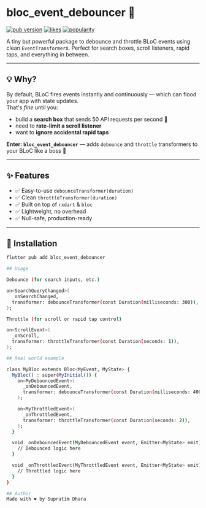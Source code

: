 # bloc_event_debouncer 🚀

[![pub version](https://img.shields.io/pub/v/bloc_event_debouncer.svg)](https://pub.dev/packages/bloc_event_debouncer)
[![likes](https://badges.bar/bloc_event_debouncer/likes)](https://pub.dev/packages/bloc_event_debouncer/score)
[![popularity](https://badges.bar/bloc_event_debouncer/popularity)](https://pub.dev/packages/bloc_event_debouncer/score)

A tiny but powerful package to debounce and throttle BLoC events using clean `EventTransformer`s. Perfect for search boxes, scroll listeners, rapid taps, and everything in between.

---

## 💡 Why?

By default, BLoC fires events instantly and continuously — which can flood your app with state updates.  
That's *fine* until you:

- build a **search box** that sends 50 API requests per second 🤕
- need to **rate-limit a scroll listener**
- want to **ignore accidental rapid taps**

**Enter: `bloc_event_debouncer`** — adds `debounce` and `throttle` transformers to your BLoC like a boss 💼

---

## ✨ Features

- ✅ Easy-to-use `debounceTransformer(duration)`
- ✅ Clean `throttleTransformer(duration)`
- ✅ Built on top of `rxdart` & `bloc`
- ✅ Lightweight, no overhead
- ✅ Null-safe, production-ready

---

## 🚀 Installation

```bash
flutter pub add bloc_event_debouncer

## Usage

Debounce (for search inputs, etc.)

on<SearchQueryChanged>(
  _onSearchChanged,
  transformer: debounceTransformer(const Duration(milliseconds: 300)),
);

Throttle (for scroll or rapid tap control)

on<ScrollEvent>(
  _onScroll,
  transformer: throttleTransformer(const Duration(seconds: 1)),
);

## Real world example

class MyBloc extends Bloc<MyEvent, MyState> {
  MyBloc() : super(MyInitial()) {
    on<MyDebouncedEvent>(
      _onDebouncedEvent,
      transformer: debounceTransformer(const Duration(milliseconds: 400)),
    );

    on<MyThrottledEvent>(
      _onThrottledEvent,
      transformer: throttleTransformer(const Duration(seconds: 2)),
    );
  }

  void _onDebouncedEvent(MyDebouncedEvent event, Emitter<MyState> emit) {
    // Debounced logic here
  }

  void _onThrottledEvent(MyThrottledEvent event, Emitter<MyState> emit) {
    // Throttled logic here
  }
}

## Author
Made with ❤️ by Supratim Dhara
